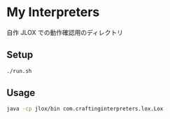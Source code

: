 # My Interpreters

自作 JLOX での動作確認用のディレクトリ

## Setup

```sh
./run.sh
```

## Usage

```sh
java -cp jlox/bin com.craftinginterpreters.lox.Lox
```
